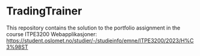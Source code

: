 # TradingTrainer

This repository contains the solution to the portfolio assignment in the course ITPE3200 Webapplikasjoner:
https://student.oslomet.no/studier/-/studieinfo/emne/ITPE3200/2023/H%C3%98ST

